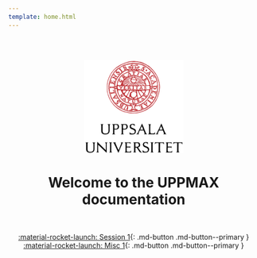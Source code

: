 ```yaml
---
template: home.html
---
```


<center>

<br/><br/>

<img src="assets/UU_logo_color.svg" alt="drawing" width="200"/>

<br/>


# Welcome to the UPPMAX documentation


<br/>

[:material-rocket-launch: Session 1](sessions/session_1.md){: .md-button .md-button--primary }
[:material-rocket-launch: Misc 1](misc/misc_1.md){: .md-button .md-button--primary }

<br/><br/>


</center>
